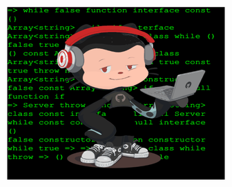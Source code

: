<div align="center">
		<img src="https://github.com/Eyoatam/Eyoatam/blob/master/octocat.gif" width="800" height="400">
</div>
